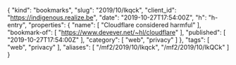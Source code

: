 {
  "kind": "bookmarks",
  "slug": "2019/10/lkqck",
  "client_id": "https://indigenous.realize.be",
  "date": "2019-10-27T17:54:00Z",
  "h": "h-entry",
  "properties": {
    "name": [
      "Cloudflare considered harmful"
    ],
    "bookmark-of": [
      "https://www.devever.net/~hl/cloudflare"
    ],
    "published": [
      "2019-10-27T17:54:00Z"
    ],
    "category": [
      "web",
      "privacy"
    ]
  },
  "tags": [
    "web",
    "privacy"
  ],
  "aliases": [
    "/mf2/2019/10/lkqck",
    "/mf2/2019/10/lkQCk"
  ]
}
